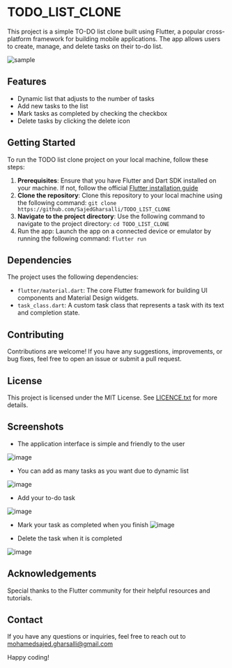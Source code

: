 # **TODO_LIST_CLONE**
This project is a simple TO-DO list clone built using Flutter, a popular cross-platform framework for building mobile applications. The app allows users to create, manage, and delete tasks on their to-do list.

![sample](https://github.com/SajedGharsalli/TODO_LIST_CLONE/assets/135328579/0ac4ccec-be6d-485f-b7aa-9b0528bade3d)


## Features
  - Dynamic list that adjusts to the number of tasks
  - Add new tasks to the list
  - Mark tasks as completed by checking the checkbox
  - Delete tasks by clicking the delete icon
  
## Getting Started 
  To run the TODO list clone project on your local machine, follow these steps:
  1. **Prerequisites**: Ensure that you have Flutter and Dart SDK installed on your machine. If not, follow the official [Flutter installation guide](https://docs.flutter.dev/get-started/install)
  2. **Clone the repository**: Clone this repository to your local machine using the following command: `git clone https://github.com/SajedGharsalli/TODO_LIST_CLONE`
  3. **Navigate to the project directory**: Use the following command to navigate to the project directory: `cd TODO_LIST_CLONE`
  4. Run the app: Launch the app on a connected device or emulator by running the following command: `flutter run`
  
## Dependencies
  The project uses the following dependencies:
- `flutter/material.dart`: The core Flutter framework for building UI components and Material Design widgets.
- `task_class.dart`: A custom task class that represents a task with its text and completion state.

## Contributing
Contributions are welcome! If you have any suggestions, improvements, or bug fixes, feel free to open an issue or submit a pull request.

## License
This project is licensed under the MIT License. See [LICENCE.txt](https://github.com/SajedGharsalli/TODO_LIST_CLONE/blob/main/LICENSE) for more details.

## Screenshots
- The application interface is simple and friendly to the user

![image](https://github.com/SajedGharsalli/TODO_LIST_CLONE/assets/135328579/d2330978-4787-45b4-a2f5-219683d90f6b)

- You can add as many tasks as you want due to dynamic list

![image](https://github.com/SajedGharsalli/TODO_LIST_CLONE/assets/135328579/d846b112-f762-4dbe-bd9a-606739668d50)

- Add your to-do task

![image](https://github.com/SajedGharsalli/TODO_LIST_CLONE/assets/135328579/c781dd94-de95-4452-a064-6c65d553aa48)

- Mark your task as completed when you finish
![image](https://github.com/SajedGharsalli/TODO_LIST_CLONE/assets/135328579/d8026057-49b8-4a88-900a-73de35bb14f8)

- Delete the task when it is completed

![image](https://github.com/SajedGharsalli/TODO_LIST_CLONE/assets/135328579/865ae983-0d4a-4e36-81fd-3b0ff8274088)

## Acknowledgements
Special thanks to the Flutter community for their helpful resources and tutorials.

## Contact
If you have any questions or inquiries, feel free to reach out to mohamedsajed.gharsalli@gmail.com

Happy coding!



